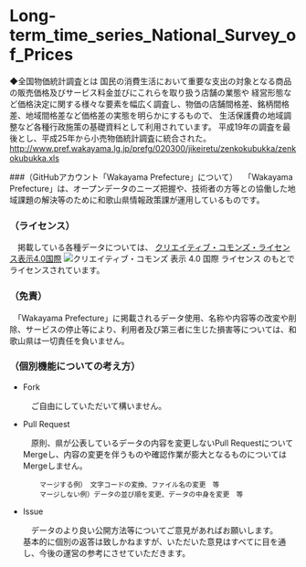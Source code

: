 # Long-term_time_series_National_Survey_of_Prices
◆全国物価統計調査とは
国民の消費生活において重要な支出の対象となる商品の販売価格及びサービス料金並びにこれらを取り扱う店舗の業態や 経営形態など価格決定に関する様々な要素を幅広く調査し、物価の店舗間格差、銘柄間格差、地域間格差など価格差の実態を明らかにするもので、 生活保護費の地域調整など各種行政施策の基礎資料として利用されています。
平成19年の調査を最後とし、平成25年から小売物価統計調査に統合された。
http://www.pref.wakayama.lg.jp/prefg/020300/jikeiretu/zenkokubukka/zenkokubukka.xls

###（GitHubアカウント「Wakayama Prefecture」について）
　「Wakayama Prefecture」は、オープンデータのニーズ把握や、技術者の方等との協働した地域課題の解決等のために和歌山県情報政策課が運用しているものです。

### （ライセンス）

　掲載している各種データについては、
[クリエイティブ・コモンズ・ライセンス表示4.0国際](https://creativecommons.org/licenses/by/4.0/deed.ja)
![クリエイティブ・コモンズ 表示 4.0 国際 ライセンス](https://licensebuttons.net/l/by/4.0/88x31.png)
のもとでライセンスされています。

### （免責）

　「Wakayama Prefecture」に掲載されるデータ使用、名称や内容等の改変や削除、サービスの停止等により、利用者及び第三者に生じた損害等については、和歌山県は一切責任を負いません。

### （個別機能についての考え方）

- Fork

    　ご自由にしていただいて構いません。

- Pull Request

    　原則、県が公表しているデータの内容を変更しないPull RequestについてMergeし、内容の変更を伴うものや確認作業が膨大となるものについてはMergeしません。

          マージする例）　文字コードの変換、ファイル名の変更　等
          マージしない例）データの並び順を変更、データの中身を変更　等

- Issue

    　データのより良い公開方法等についてご意見があればお願いします。<br />
    基本的に個別の返答は致しかねますが、いただいた意見はすべてに目を通し、今後の運営の参考にさせていただきます。
